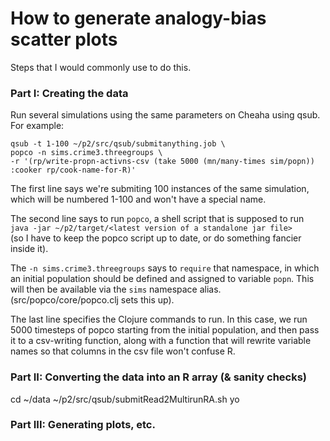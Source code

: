 How to generate analogy-bias scatter plots
====

Steps that I would commonly use to do this.


### Part I: Creating the data

Run several simulations using the same parameters on Cheaha using
qsub.  For example:

`qsub -t 1-100 ~/p2/src/qsub/submitanything.job \`  
`popco -n sims.crime3.threegroups \`  
`-r '(rp/write-propn-activns-csv (take 5000
(mn/many-times sim/popn)) :cooker rp/cook-name-for-R)'`

The first line says we're submiting 100 instances of the same
simulation, which will be numbered 1-100 and won't have a special name.

The second line says to run `popco`, a shell script that is supposed to
run  
`java -jar ~/p2/target/<latest version of a standalone jar file>`  
(so I have to keep the popco script up to date, or do something
fancier inside it).

The `-n sims.crime3.threegroups` says to `require` that namespace, in
which an initial population should be defined and assigned to variable
`popn`.  This will then be available via the `sims` namespace alias.
(src/popco/core/popco.clj sets this up).

The last line specifies the Clojure commands to run.  In this case, we
run 5000 timesteps of popco starting from the initial population, and
then pass it to a csv-writing function, along with a function that
will rewrite variable names so that columns in the csv file won't
confuse R.

### Part II: Converting the data into an R array (& sanity checks)

cd ~/data
~/p2/src/qsub/submitRead2MultirunRA.sh yo

### Part III: Generating plots, etc.
